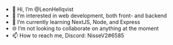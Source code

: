 - 👋 Hi, I’m @LeonHellqvist
- 👀 I’m interested in web development, both front- and backend
- 🌱 I’m currently learning NextJS, Node, and Express
- 🌐 I’m not looking to collaborate on anything at the moment
- 📫 How to reach me, Discord: NisseV2#6585

<!---
LeonHellqvist/LeonHellqvist is a ✨ special ✨ repository because its `README.md` (this file) appears on your GitHub profile.
You can click the Preview link to take a look at your changes.
--->
